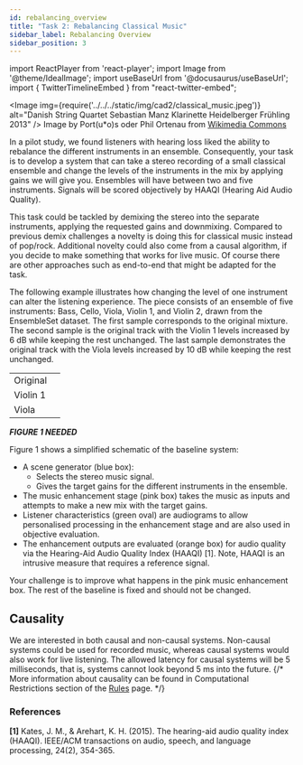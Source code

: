 ```yaml
---
id: rebalancing_overview
title: "Task 2: Rebalancing Classical Music"
sidebar_label: Rebalancing Overview
sidebar_position: 3
---
```

import ReactPlayer from 'react-player';
import Image from '@theme/IdealImage';
import useBaseUrl from '@docusaurus/useBaseUrl';
import { TwitterTimelineEmbed } from "react-twitter-embed";

<Image img={require('../../../static/img/cad2/classical_music.jpeg')} alt="Danish String Quartet Sebastian Manz Klarinette Heidelberger Frühling 2013" />
Image by Port(u*o)s oder Phil Ortenau from <a href="https://commons.wikimedia.org/wiki/File:Danish_String_Quartet_Sebastian_Manz_Klarinette_Heidelberger_Fr%C3%BChling_2013_Bild_15.JPG" target="_blank">Wikimedia Commons</a>

In a pilot study, we found listeners with hearing loss liked the ability to rebalance the different instruments in an ensemble. Consequently, your task is to develop a system that can take a stereo recording of a small classical ensemble and change the levels of the instruments in the mix by applying gains we will give you. Ensembles will have between two and five instruments. Signals will be scored objectively by HAAQI (Hearing Aid Audio Quality).

This task could be tackled by demixing the stereo into the separate instruments, applying the requested gains and downmixing. Compared to previous demix challenges a novelty is doing this for classical music instead of pop/rock. Additional novelty could also come from a causal algorithm, if you decide to make something that works for live music. Of course there are other approaches such as end-to-end that might be adapted for the task.

The following example illustrates how changing the level of one instrument can alter the listening experience. The piece consists of an ensemble of five instruments: Bass, Cello, Viola, Violin 1, and Violin 2, drawn from the EnsembleSet dataset. 
The first sample corresponds to the original mixture. The second sample is the original track with the Violin 1 levels increased by 6 dB while keeping the rest unchanged. The last sample demonstrates the original track with the Viola levels increased by 10 dB while keeping the rest unchanged.

|          |                                                                                                                   |
|----------|-------------------------------------------------------------------------------------------------------------------|
| Original | <ReactPlayer pip controls volume="0.25" width="300px" height="50px" url='/audios/cad2/classical_original.mp3' />  |
| Violin 1 | <ReactPlayer pip controls volume="0.25" width="300px" height="50px" url='/audios/cad2/classical_violin.mp3' />    |
| Viola    | <ReactPlayer pip controls volume="0.25" width="300px" height="50px" url='/audios/cad2/classical_viola.mp3'/>      |

<b>***FIGURE 1 NEEDED***</b>

Figure 1 shows a simplified schematic of the baseline system:

- A scene generator (blue box):
  - Selects the stereo music signal.
  - Gives the target gains for the different instruments in the ensemble.
- The music enhancement stage (pink box) takes the music as inputs and attempts to make a new mix with the target gains.
- Listener characteristics (green oval) are audiograms to allow personalised processing in the enhancement stage and are also used in objective evaluation.
- The enhancement outputs are evaluated (orange box) for audio quality via the Hearing-Aid Audio Quality Index (HAAQI) [1]. Note, HAAQI is an intrusive measure that requires a reference signal.

Your challenge is to improve what happens in the pink music enhancement box. The rest of the baseline is fixed and should not be changed.

## Causality

We are interested in both causal and non-causal systems. Non-causal systems could be used for recorded music, whereas causal systems would also work for live listening. The allowed latency for causal systems will be 5 milliseconds, that is, systems cannot look beyond 5 ms into the future.
{/*
More information about causality can be found in Computational Restrictions section of the [Rules](Take%20Part/rules) page.
*/}

### References
<a name="refs"></a>

**[1]** Kates, J. M., & Arehart, K. H. (2015). The hearing-aid audio quality index (HAAQI). IEEE/ACM transactions on audio, speech, and language processing, 24(2), 354-365.  
